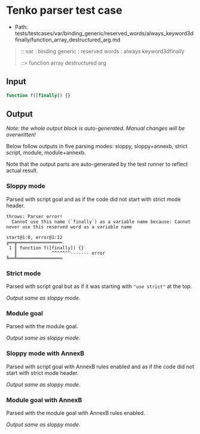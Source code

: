 # Tenko parser test case

- Path: tests/testcases/var/binding_generic/reserved_words/always_keyword3dfinally/function_array_destructured_arg.md

> :: var : binding generic : reserved words : always keyword3dfinally
>
> ::> function array destructured arg

## Input

`````js
function f([finally]) {}
`````

## Output

_Note: the whole output block is auto-generated. Manual changes will be overwritten!_

Below follow outputs in five parsing modes: sloppy, sloppy+annexb, strict script, module, module+annexb.

Note that the output parts are auto-generated by the test runner to reflect actual result.

### Sloppy mode

Parsed with script goal and as if the code did not start with strict mode header.

`````
throws: Parser error!
  Cannot use this name (`finally`) as a variable name because: Cannot never use this reserved word as a variable name

start@1:0, error@1:12
╔══╦═════════════════
 1 ║ function f([finally]) {}
   ║             ^^^^^^^------- error
╚══╩═════════════════

`````

### Strict mode

Parsed with script goal but as if it was starting with `"use strict"` at the top.

_Output same as sloppy mode._

### Module goal

Parsed with the module goal.

_Output same as sloppy mode._

### Sloppy mode with AnnexB

Parsed with script goal with AnnexB rules enabled and as if the code did not start with strict mode header.

_Output same as sloppy mode._

### Module goal with AnnexB

Parsed with the module goal with AnnexB rules enabled.

_Output same as sloppy mode._
